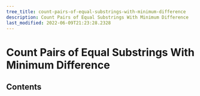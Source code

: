 ```yaml
---
tree_title: count-pairs-of-equal-substrings-with-minimum-difference
description: Count Pairs of Equal Substrings With Minimum Difference
last_modified: 2022-06-09T21:23:28.2328
---
```


# Count Pairs of Equal Substrings With Minimum Difference

## Contents
